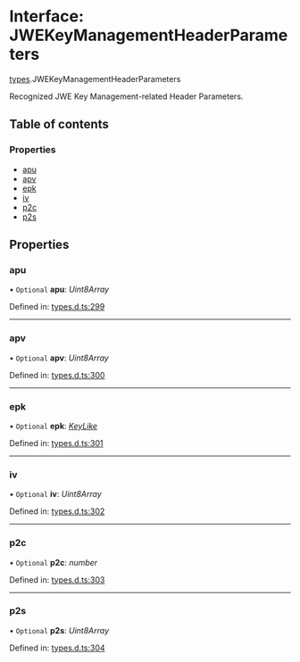 # Interface: JWEKeyManagementHeaderParameters

[types](../modules/types.md).JWEKeyManagementHeaderParameters

Recognized JWE Key Management-related Header Parameters.

## Table of contents

### Properties

- [apu](types.jwekeymanagementheaderparameters.md#apu)
- [apv](types.jwekeymanagementheaderparameters.md#apv)
- [epk](types.jwekeymanagementheaderparameters.md#epk)
- [iv](types.jwekeymanagementheaderparameters.md#iv)
- [p2c](types.jwekeymanagementheaderparameters.md#p2c)
- [p2s](types.jwekeymanagementheaderparameters.md#p2s)

## Properties

### apu

• `Optional` **apu**: *Uint8Array*

Defined in: [types.d.ts:299](https://github.com/panva/jose/blob/v3.12.2/src/types.d.ts#L299)

___

### apv

• `Optional` **apv**: *Uint8Array*

Defined in: [types.d.ts:300](https://github.com/panva/jose/blob/v3.12.2/src/types.d.ts#L300)

___

### epk

• `Optional` **epk**: [*KeyLike*](../types/types.keylike.md)

Defined in: [types.d.ts:301](https://github.com/panva/jose/blob/v3.12.2/src/types.d.ts#L301)

___

### iv

• `Optional` **iv**: *Uint8Array*

Defined in: [types.d.ts:302](https://github.com/panva/jose/blob/v3.12.2/src/types.d.ts#L302)

___

### p2c

• `Optional` **p2c**: *number*

Defined in: [types.d.ts:303](https://github.com/panva/jose/blob/v3.12.2/src/types.d.ts#L303)

___

### p2s

• `Optional` **p2s**: *Uint8Array*

Defined in: [types.d.ts:304](https://github.com/panva/jose/blob/v3.12.2/src/types.d.ts#L304)
